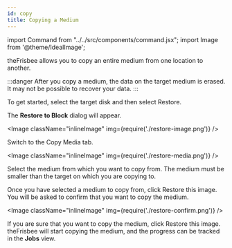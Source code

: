 ```yaml
---
id: copy
title: Copying a Medium
---
```


import Command from "../../src/components/command.jsx";
import Image from '@theme/IdealImage';

theFrisbee allows you to copy an entire medium from one location to another.

:::danger
After you copy a medium, the data on the target medium is erased. It may not be possible to recover your data.
:::

To get started, select the target disk and then select <Command>Restore</Command>.

The **Restore to Block** dialog will appear.

<Image className="inlineImage" img={require('./restore-image.png')} />

Switch to the <Command>Copy Media</Command> tab.

<Image className="inlineImage" img={require('./restore-media.png')} />

Select the medium from which you want to copy from. The medium must be smaller than the target on which you are copying to.

Once you have selected a medium to copy from, click <Command icon="media-image-restore">Restore this image</Command>. You will be asked to confirm that you want to copy the medium.

<Image className="inlineImage" img={require('./restore-confirm.png')} />

If you are sure that you want to copy the medium, click <Command icon="media-image-restore">Restore this image</Command>. theFrisbee will start copying the medium, and the progress can be tracked in the **Jobs** view.